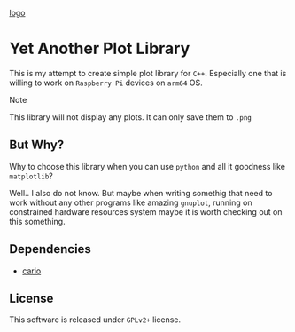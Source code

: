 [logo](./img/logo.png)

# Yet Another Plot Library
This is my attempt to create simple plot library for `C++`. Especially one that is willing to work on `Raspberry Pi` devices on `arm64` OS. 

> [!NOTE]
> This library will not display any plots. It can only save them to `.png`

## But Why?
Why to choose this library when you can use `python` and all it goodness like `matplotlib`?

Well.. I also do not know. But maybe when writing somethig that need to work without any other programs like amazing `gnuplot`, running on constrained hardware resources system maybe it is worth checking out on this something.

## Dependencies
- [cario](https://www.cairographics.org/)

## License
This software is released under `GPLv2+` license.